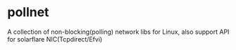 # pollnet
A collection of non-blocking(polling) network libs for Linux, also support API for solarflare NIC(Tcpdirect/Efvi)
